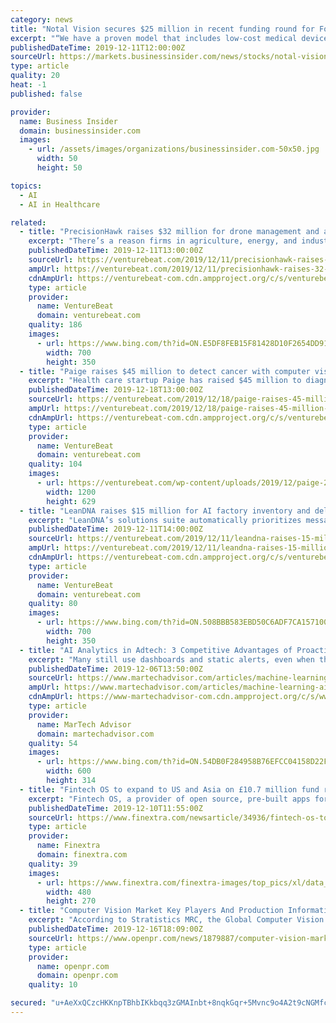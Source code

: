 ```yaml
---
category: news
title: "Notal Vision secures $25 million in recent funding round for ForeseeHome® and pipeline technologies"
excerpt: "“We have a proven model that includes low-cost medical devices, an effective artificial intelligence (AI)-driven decision support solution ... help address the high unmet monitoring need for physicians and their patients alongside anti-VEGF therapy. “Notal Vision is uniquely positioned to continue to lead the ophthalmic home diagnostic ..."
publishedDateTime: 2019-12-11T12:00:00Z
sourceUrl: https://markets.businessinsider.com/news/stocks/notal-vision-secures-25-million-in-recent-funding-round-for-foreseehome-and-pipeline-technologies-1028754723
type: article
quality: 20
heat: -1
published: false

provider:
  name: Business Insider
  domain: businessinsider.com
  images:
    - url: /assets/images/organizations/businessinsider.com-50x50.jpg
      width: 50
      height: 50

topics:
  - AI
  - AI in Healthcare

related:
  - title: "PrecisionHawk raises $32 million for drone management and analytics tools"
    excerpt: "There’s a reason firms in agriculture, energy, and industry are increasingly opting to adopt drone-based monitoring and analytics products ... Automation raised $8 million to help unmanned aircraft avoid collisions; and DroneDeploy raised $35 million to further develop its drone management and logistics tools. PrecisionHawk has done well ..."
    publishedDateTime: 2019-12-11T13:00:00Z
    sourceUrl: https://venturebeat.com/2019/12/11/precisionhawk-raises-32-million-for-drone-management-and-analytics-tools/
    ampUrl: https://venturebeat.com/2019/12/11/precisionhawk-raises-32-million-for-drone-management-and-analytics-tools/amp/
    cdnAmpUrl: https://venturebeat-com.cdn.ampproject.org/c/s/venturebeat.com/2019/12/11/precisionhawk-raises-32-million-for-drone-management-and-analytics-tools/amp/
    type: article
    provider:
      name: VentureBeat
      domain: venturebeat.com
    quality: 186
    images:
      - url: https://www.bing.com/th?id=ON.E5DF8FEB15F81428D10F2654DD9197C4
        width: 700
        height: 350
  - title: "Paige raises $45 million to detect cancer with computer vision"
    excerpt: "Health care startup Paige has raised $45 million to diagnose cancer with the help of computer vision trained with clinical imaging data. The idea is to use data sets related to treatment and genomics to train the company’s deep learning networks to detect breast, prostate, and other major cancers. New York-based Paige has now raised over $70 ..."
    publishedDateTime: 2019-12-18T13:00:00Z
    sourceUrl: https://venturebeat.com/2019/12/18/paige-raises-45-million-to-detect-cancer-with-computer-vision/
    ampUrl: https://venturebeat.com/2019/12/18/paige-raises-45-million-to-detect-cancer-with-computer-vision/amp/
    cdnAmpUrl: https://venturebeat-com.cdn.ampproject.org/c/s/venturebeat.com/2019/12/18/paige-raises-45-million-to-detect-cancer-with-computer-vision/amp/
    type: article
    provider:
      name: VentureBeat
      domain: venturebeat.com
    quality: 104
    images:
      - url: https://venturebeat.com/wp-content/uploads/2019/12/paige-2.jpg?fit=1200%2C629&amp;strip=all
        width: 1200
        height: 629
  - title: "LeanDNA raises $15 million for AI factory inventory and delivery management software"
    excerpt: "LeanDNA’s solutions suite automatically prioritizes messages in visual dashboards, allowing top actions to be identified swiftly by AI. It makes an effort to incorporate stakeholders from every level and business unit into a single source of truth, in part by assigning tasks for proactive inventory optimization while automatically responding ..."
    publishedDateTime: 2019-12-11T14:00:00Z
    sourceUrl: https://venturebeat.com/2019/12/11/leandna-raises-15-million-for-ai-factory-inventory-and-delivery-management-software/
    ampUrl: https://venturebeat.com/2019/12/11/leandna-raises-15-million-for-ai-factory-inventory-and-delivery-management-software/amp/
    cdnAmpUrl: https://venturebeat-com.cdn.ampproject.org/c/s/venturebeat.com/2019/12/11/leandna-raises-15-million-for-ai-factory-inventory-and-delivery-management-software/amp/
    type: article
    provider:
      name: VentureBeat
      domain: venturebeat.com
    quality: 80
    images:
      - url: https://www.bing.com/th?id=ON.508BBB583EBD50C6ADF7CA157100ECF2
        width: 700
        height: 350
  - title: "AI Analytics in Adtech: 3 Competitive Advantages of Proactive Incident Management"
    excerpt: "Many still use dashboards and static alerts, even when that leaves detection to chance. The adtech industry, along with eCommerce, fintech, telecom and gaming, are increasingly moving away from traditional monitoring to AI/ML for autonomous business monitoring. What used to take an analyst hours or even days to notice, only takes minutes for ..."
    publishedDateTime: 2019-12-06T13:50:00Z
    sourceUrl: https://www.martechadvisor.com/articles/machine-learning-ai/ai-analytics-in-adtech-3-competitive-advantages-of-proactive-incident-management/
    ampUrl: https://www.martechadvisor.com/articles/machine-learning-ai/ai-analytics-in-adtech-3-competitive-advantages-of-proactive-incident-management/
    cdnAmpUrl: https://www-martechadvisor-com.cdn.ampproject.org/c/s/www.martechadvisor.com/articles/machine-learning-ai/ai-analytics-in-adtech-3-competitive-advantages-of-proactive-incident-management/
    type: article
    provider:
      name: MarTech Advisor
      domain: martechadvisor.com
    quality: 54
    images:
      - url: https://www.bing.com/th?id=ON.54DB0F284958B76EFCC04158D22FFEFB
        width: 600
        height: 314
  - title: "Fintech OS to expand to US and Asia on £10.7 million fund raise"
    excerpt: "Fintech OS, a provider of open source, pre-built apps for digital banking operations ... of-the-box - from social and contextual to cloud and enterprise systems - and more than 20 automated financial processes for AI-enabled areas like KYC, Customer 360, pricing or risk analytics. Banks and insurance companies can also access a marketplace ..."
    publishedDateTime: 2019-12-10T11:55:00Z
    sourceUrl: https://www.finextra.com/newsarticle/34936/fintech-os-to-expand-to-us-and-asia-on-107-million-fund-raise
    type: article
    provider:
      name: Finextra
      domain: finextra.com
    quality: 39
    images:
      - url: https://www.finextra.com/finextra-images/top_pics/xl/data_04.jpg
        width: 480
        height: 270
  - title: "Computer Vision Market Key Players And Production Information Analysis With Forecast 2026"
    excerpt: "According to Stratistics MRC, the Global Computer Vision market is accounted for $11.04 billion in 2017 and is expected to reach $23.78 billion by 2026 growing at a CAGR of 8.9% during the forecast period. Increasing need for quality inspection and automation, rising demand for vision-guided robotic systems and high adoption of 3d computer ..."
    publishedDateTime: 2019-12-16T18:09:00Z
    sourceUrl: https://www.openpr.com/news/1879887/computer-vision-market-key-players-and-production-information
    type: article
    provider:
      name: openpr.com
      domain: openpr.com
    quality: 10

secured: "u+AeXxQCzcHKKnpTBhbIKkbqq3zGMAInbt+8nqkGqr+5Mvnc9o4A2t9cNGMfcR09DAq5VFF4hNbLKt+tJpjSz8odiqWiqFqmJsS3udRIqtrXMlv62ERkdqJcON1oe5zeyccPOWMm9vbHo+GC8ynYwYKzvJnl81EZhuEE6AO2GzurrDOESDAdgv+jpQ50Lxw10kc8/q6t8tnYzbtWngBPVLz/aVt3Ibb41qaVowHOnf69wMnKfxaz6PLcyW64uOd+aPWx24z7Ptzpn9HqAXUAGw==;vbk9i+cNkimIaGlkal3VJA=="
---
```


